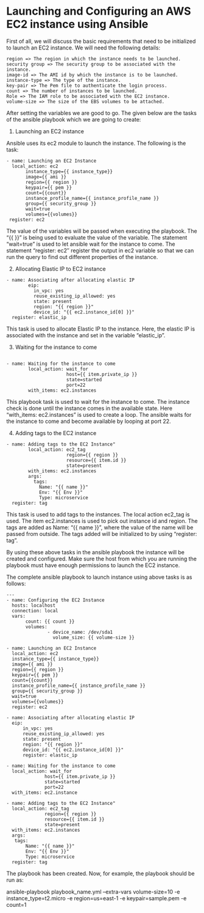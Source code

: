 # Launching and Configuring an AWS EC2 instance using Ansible

First of all, we will discuss the basic requirements that need to be initialized to launch an EC2 instance. We will need the following details:

    region => The region in which the instance needs to be launched.
    security group => The security group to be associated with the instance.
    image-id => The AMI id by which the instance is to be launched.
    instance-type => The type of the instance.
    key-pair => The Pem file to authenticate the login process.
    count => The number of instances to be launched.
    Role => The IAM role to be associated with the EC2 instance.
    volume-size => The size of the EBS volumes to be attached.

After setting the variables we are good to go. The given below are the tasks of the ansible playbook which we are going to create:

1. Launching an EC2 instance

Ansible uses its ec2 module to launch the instance. The following is the task:

```	
- name: Launching an EC2 Instance
  local_action: ec2
       instance_type={{ instance_type}}
       image={{ ami }}
       region={{ region }}
       keypair={{ pem }}
       count={{count}}
       instance_profile_name={{ instance_profile_name }}
       group={{ security_group }}
       wait=true
       volumes={{volumes}}
 register: ec2

```
The value of the variables will be passed when executing the playbook. The “{{ }}” is being used to evaluate the value of the variable. The statement “wait=true” is used to let ansible wait for the instance to come. The statement “register: ec2″ register the output in ec2 variable so that we can run the query to find out different properties of the instance.

2. Allocating Elastic IP to EC2 instance

```	
- name: Associating after allocating elastic IP
        eip:
          in_vpc: yes
          reuse_existing_ip_allowed: yes
          state: present
          region: "{{ region }}"
          device_id: "{{ ec2.instance_id[0] }}"
  register: elastic_ip

```	

This task is used to allocate Elastic IP to the instance. Here, the elastic IP is associated with the instance and set in the variable “elastic_ip”.

3. Waiting for the instance to come

```	
	
- name: Waiting for the instance to come
        local_action: wait_for
                      host={{ item.private_ip }}
                      state=started
                      port=22
        with_items: ec2.instances

```	

This playbook task is used to wait for the instance to come. The instance check is done until the instance comes in the available state. Here “with_items: ec2.instances” is used to create a loop. The ansible waits for the instance to come and become available by looping at port 22.

4. Adding tags to the EC2 instance

```		
- name: Adding tags to the EC2 Instance"
        local_action: ec2_tag
                      region={{ region }}
                      resource={{ item.id }}
                      state=present
        with_items: ec2.instances
        args:
          tags:
            Name: "{{ name }}"
            Env: "{{ Env }}"
            Type: microservice
  register: tag

```	
This task is used to add tags to the instances. The local action ec2_tag is used. The item ec2.instances is used to pick out instance id and region. The tags are added as Name: “{{ name }}”, where the value of the name will be passed from outside. The tags added will be initialized to by using “register: tag”.

By using these above tasks in the  ansible playbook the instance will be created and configured. Make sure the host from which you are running the playbook must have enough permissions to launch the EC2 instance.

The complete ansible playbook to launch instance using above tasks is as follows:

```		
---
- name: Configuring the EC2 Instance
  hosts: localhost
  connection: local
  vars:
       count: {{ count }}
       volumes:
               - device_name: /dev/sda1
                 volume_size: {{ volume-size }}    
 
- name: Launching an EC2 Instance
  local_action: ec2
  instance_type={{ instance_type}}
  image={{ ami }}
  region={{ region }}
  keypair={{ pem }}
  count={{count}}
  instance_profile_name={{ instance_profile_name }}
  group={{ security_group }}
  wait=true
  volumes={{volumes}}
  register: ec2
 
- name: Associating after allocating elastic IP
  eip:
      in_vpc: yes
      reuse_existing_ip_allowed: yes
      state: present
      region: "{{ region }}"
      device_id: "{{ ec2.instance_id[0] }}"
      register: elastic_ip
 
- name: Waiting for the instance to come
  local_action: wait_for
              host={{ item.private_ip }}
              state=started
              port=22
  with_items: ec2.instance
 
- name: Adding tags to the EC2 Instance"
  local_action: ec2_tag
              region={{ region }}
              resource={{ item.id }}
              state=present
  with_items: ec2.instances
  args:
   tags:
       Name: "{{ name }}"
       Env: "{{ Env }}"
       Type: microservice
  register: tag

```	

The playbook has been created. Now, for example, the playbook should be run as:

ansible-playbook playbook_name.yml –extra-vars volume-size=10 -e instance_type=t2.micro -e region=us=east-1 -e keypair=sample.pem -e count=1 



